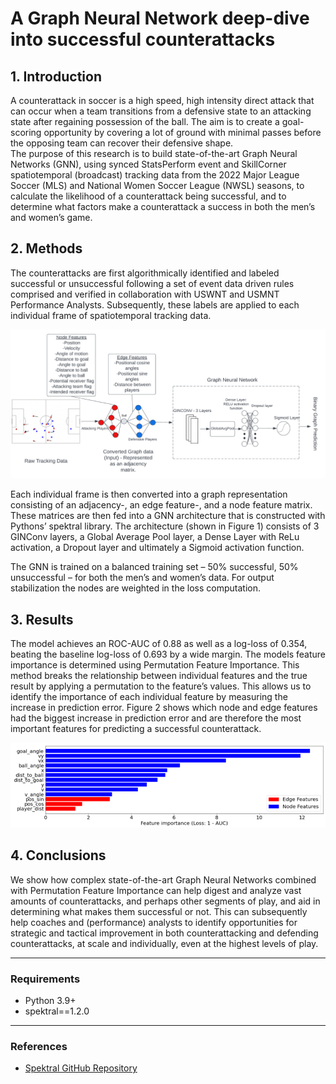 # A Graph Neural Network deep-dive into successful counterattacks

## 1. Introduction
A counterattack in soccer is a high speed, high intensity direct attack that can occur when a team transitions from a defensive state to an attacking state after regaining possession of the ball. 
The aim is to create a goal-scoring opportunity by covering a lot of ground with minimal passes before the opposing team can recover their defensive shape.  
The purpose of this research is to build state-of-the-art Graph Neural Networks (GNN), using synced StatsPerform event and SkillCorner spatiotemporal (broadcast) tracking data from the 2022 Major League Soccer (MLS) 
and National Women Soccer League (NWSL) seasons, to calculate the likelihood of a counterattack being successful, and to determine what factors make a counterattack a success in both the men’s and women’s game. 

## 2. Methods
The counterattacks are first algorithmically identified and labeled successful or unsuccessful following a set of event data driven rules comprised and verified in 
collaboration with USWNT and USMNT Performance Analysts. Subsequently, these labels are applied to each individual frame of spatiotemporal tracking data.

![Figure 1: GNN Model Architecture](images/figure_1.png)

Each individual frame is then converted into a graph representation consisting of an adjacency-, an edge feature-, and a node feature matrix.
These matrices are then fed into a GNN architecture that is constructed with Pythons’ spektral library. The architecture (shown in Figure 1) consists of 3 GINConv layers, 
a Global Average Pool layer, a Dense Layer with ReLu activation, a Dropout layer and ultimately a Sigmoid activation function.  
 
The GNN is trained on a balanced training set – 50% successful, 50% unsuccessful – for both the men’s and women’s data. For output stabilization the nodes are weighted in the loss computation. 

## 3. Results
The model achieves an ROC-AUC of 0.88 as well as a log-loss of 0.354, beating the baseline log-loss of 0.693 by a wide margin. 
The models feature importance is determined using Permutation Feature Importance. This method breaks the relationship between individual features and the true result by applying a permutation to the feature’s values.
This allows us to identify the importance of each individual feature by measuring the increase in prediction error.
Figure 2 shows which node and edge features had the biggest increase in prediction error and are therefore the most important features for predicting a successful counterattack.

![Figure 2: GNN Feature Importance](images/figure_2.png)

## 4. Conclusions
We show how complex state-of-the-art Graph Neural Networks combined with Permutation Feature Importance can help digest and analyze vast amounts of counterattacks,
and perhaps other segments of play, and aid in determining what makes them successful or not. This can subsequently help coaches and (performance) analysts to identify 
opportunities for strategic and tactical improvement in both counterattacking and defending counterattacks, at scale and individually, even at the highest levels of play.

------

### Requirements

- Python 3.9+
- spektral==1.2.0

-----

### References

- [Spektral GitHub Repository](https://github.com/danielegrattarola/spektral)